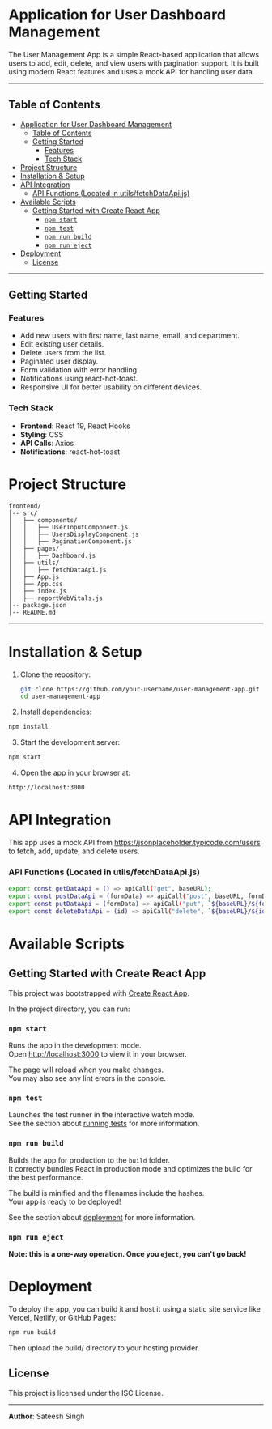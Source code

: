 
# Application for User Dashboard Management

The User Management App is a simple React-based application that allows users to add, edit, delete, and view users with pagination support. It is built using modern React features and uses a mock API for handling user data.

---

## Table of Contents

- [Application for User Dashboard Management](#application-for-user-dashboard-management)
  - [Table of Contents](#table-of-contents)
  - [Getting Started](#getting-started)
    - [Features](#features)
    - [Tech Stack](#tech-stack)
- [Project Structure](#project-structure)
- [Installation \& Setup](#installation--setup)
- [API Integration](#api-integration)
    - [API Functions (Located in utils/fetchDataApi.js)](#api-functions-located-in-utilsfetchdataapijs)
- [Available Scripts](#available-scripts)
  - [Getting Started with Create React App](#getting-started-with-create-react-app)
    - [`npm start`](#npm-start)
    - [`npm test`](#npm-test)
    - [`npm run build`](#npm-run-build)
    - [`npm run eject`](#npm-run-eject)
- [Deployment](#deployment)
  - [License](#license)

---

## Getting Started

### Features
- Add new users with first name, last name, email, and department.
- Edit existing user details.
- Delete users from the list.
- Paginated user display.
- Form validation with error handling.
- Notifications using react-hot-toast.
- Responsive UI for better usability on different devices.

### Tech Stack
- **Frontend**: React 19, React Hooks
- **Styling**: CSS
- **API Calls**: Axios
- **Notifications**: react-hot-toast

# Project Structure

```
frontend/
│-- src/
│   ├── components/
│   │   ├── UserInputComponent.js
│   │   ├── UsersDisplayComponent.js
│   │   ├── PaginationComponent.js
│   ├── pages/
│   │   ├── Dashboard.js
│   ├── utils/
│   │   ├── fetchDataApi.js
│   ├── App.js
│   ├── App.css
│   ├── index.js
│   ├── reportWebVitals.js
│-- package.json
│-- README.md

```

---

# Installation & Setup

1. Clone the repository:
   ```bash
   git clone https://github.com/your-username/user-management-app.git
   cd user-management-app
   ```
2. Install dependencies:
```bash
npm install
```
3. Start the development server:
```bash
npm start
```
4. Open the app in your browser at:
```bash
http://localhost:3000
```

# API Integration

This app uses a mock API from https://jsonplaceholder.typicode.com/users to fetch, add, update, and delete users.

### API Functions (Located in utils/fetchDataApi.js)

```bash
export const getDataApi = () => apiCall("get", baseURL);
export const postDataApi = (formData) => apiCall("post", baseURL, formData);
export const putDataApi = (formData) => apiCall("put", `${baseURL}/${formData.id}`, formData);
export const deleteDataApi = (id) => apiCall("delete", `${baseURL}/${id}`);
```

# Available Scripts

## Getting Started with Create React App

This project was bootstrapped with [Create React App](https://github.com/facebook/create-react-app).

In the project directory, you can run:

### `npm start`

Runs the app in the development mode.\
Open [http://localhost:3000](http://localhost:3000) to view it in your browser.

The page will reload when you make changes.\
You may also see any lint errors in the console.

### `npm test`

Launches the test runner in the interactive watch mode.\
See the section about [running tests](https://facebook.github.io/create-react-app/docs/running-tests) for more information.

### `npm run build`

Builds the app for production to the `build` folder.\
It correctly bundles React in production mode and optimizes the build for the best performance.

The build is minified and the filenames include the hashes.\
Your app is ready to be deployed!

See the section about [deployment](https://facebook.github.io/create-react-app/docs/deployment) for more information.

### `npm run eject`

**Note: this is a one-way operation. Once you `eject`, you can't go back!**

# Deployment

To deploy the app, you can build it and host it using a static site service like Vercel, Netlify, or GitHub Pages:

```bash
npm run build
```

Then upload the build/ directory to your hosting provider.


## License

This project is licensed under the ISC License.

---

**Author**: Sateesh Singh